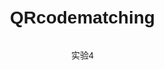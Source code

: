 # QRcodematching
实验4
<!DOCTYPE html>
<html lang="zh-CN">
<head>
    <meta charset="UTF-8">
    <meta name="viewport" content="width=device-width, initial-scale=1.0, maximum-scale=1.0, user-scalable=no">
    <title>双二维码验证系统</title>
    <script src="https://cdn.jsdelivr.net/npm/jsqr@1.4.0/dist/jsQR.min.js"></script>
    <style>
        body {
            margin: 0;
            padding: 20px;
            font-family: Arial, sans-serif;
            display: flex;
            flex-direction: column;
            align-items: center;
            min-height: 100vh;
            box-sizing: border-box;
        }

        #camera-container {
            width: 100%;
            max-width: 600px;
            height: 60vh;
            position: relative;
            border: 2px solid #333;
            border-radius: 10px;
            overflow: hidden;
        }

        #video {
            width: 100%;
            height: 100%;
            object-fit: cover;
        }

        #status {
            margin: 20px 0;
            font-size: 1.2em;
            text-align: center;
        }

        #result {
            padding: 15px;
            background: #f0f0f0;
            border-radius: 8px;
            margin: 10px 0;
            width: 100%;
            max-width: 600px;
            word-break: break-all;
        }

        #confirm-btn {
            position: fixed;
            bottom: 20px;
            left: 50%;
            transform: translateX(-50%);
            padding: 15px 30px;
            background: #007bff;
            color: white;
            border: none;
            border-radius: 25px;
            font-size: 1.1em;
            cursor: pointer;
            box-shadow: 0 4px 6px rgba(0, 0, 0, 0.1);
            z-index: 100;
        }

        #confirm-btn:disabled {
            background: #cccccc;
            cursor: not-allowed;
        }

        .hidden {
            display: none !important;
        }
    </style>
</head>
<body>
    <div id="camera-container">
        <video id="video" playsinline></video>
    </div>
    <div id="status">请扫描第一个二维码</div>
    <div id="result" class="hidden"></div>
    <button id="confirm-btn" class="hidden" onclick="startSecondScan()">确认并扫描第二个二维码</button>

    <script>
        let video = document.getElementById('video');
        let resultDiv = document.getElementById('result');
        let statusDiv = document.getElementById('status');
        let confirmBtn = document.getElementById('confirm-btn');
        let firstCode = null;
        let secondCode = null;
        let scanning = false;

        // 初始化摄像头
        async function initCamera() {
            try {
                let stream = await navigator.mediaDevices.getUserMedia({ 
                    video: { facingMode: "environment" } 
                });
                video.srcObject = stream;
                await video.play();
                requestAnimationFrame(tick);
            } catch (e) {
                alert('无法访问摄像头，请确保已授予摄像头权限');
            }
        }

        // 二维码扫描处理
        function tick() {
            if (video.readyState === video.HAVE_ENOUGH_DATA) {
                let canvas = document.createElement('canvas');
                canvas.width = video.videoWidth;
                canvas.height = video.videoHeight;
                let ctx = canvas.getContext('2d');
                ctx.drawImage(video, 0, 0);
                
                let imageData = ctx.getImageData(0, 0, canvas.width, canvas.height);
                let code = jsQR(imageData.data, imageData.width, imageData.height);

                if (code) {
                    if (!firstCode) {
                        handleFirstCode(code.data);
                    } else if (!secondCode) {
                        handleSecondCode(code.data);
                    }
                }
            }
            
            if (scanning) {
                requestAnimationFrame(tick);
            }
        }

        function handleFirstCode(data) {
            firstCode = data;
            scanning = false;
            video.classList.add('hidden');
            resultDiv.textContent = `第一个二维码内容：${data}`;
            resultDiv.classList.remove('hidden');
            statusDiv.textContent = "请确认第一个二维码内容";
            confirmBtn.classList.remove('hidden');
        }

        function startSecondScan() {
            confirmBtn.classList.add('hidden');
            resultDiv.classList.add('hidden');
            video.classList.remove('hidden');
            statusDiv.textContent = "请扫描第二个二维码";
            scanning = true;
            requestAnimationFrame(tick);
        }

        function handleSecondCode(data) {
            secondCode = data;
            scanning = false;
            video.classList.add('hidden');
            
            let result = string(firstCode) === string(secondCode) ? "匹配成功" : "匹配失败";
            resultDiv.innerHTML = `
                <p>第一个二维码：${firstCode}</p>
                <p>第二个二维码：${secondCode}</p>
                <h2>${result}</h2>
            `;
            resultDiv.classList.remove('hidden');
            statusDiv.textContent = "扫描结果";
            
            // 3秒后重置
            setTimeout(() => {
                firstCode = null;
                secondCode = null;
                resultDiv.classList.add('hidden');
                statusDiv.textContent = "请扫描第一个二维码";
                scanning = true;
                video.classList.remove('hidden');
                requestAnimationFrame(tick);
            }, 3000);
        }

        // 启动扫描
        initCamera().then(() => {
            scanning = true;
        });
    </script>
</body>
</html>
